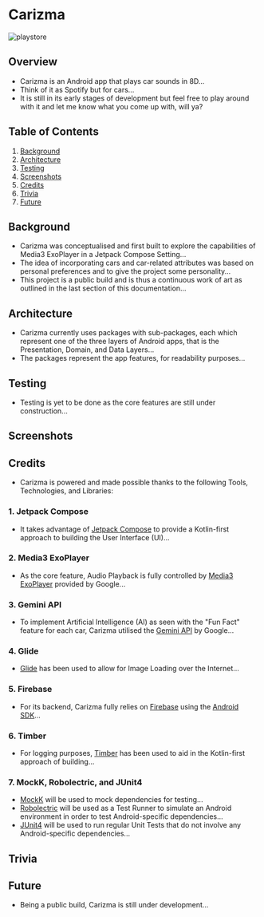 # Carizma

![playstore](https://github.com/emmanuelmuturia/Carizma/assets/55001497/9caeef5c-fc03-4dc0-99ca-fc7e074b67b8)


## Overview
- Carizma is an Android app that plays car sounds in 8D... 
- Think of it as Spotify but for cars...
- It is still in its early stages of development but feel free to play around with it and let me know what you come up with, will ya? 

## Table of Contents

1. [Background](#Background)
2. [Architecture](#Architecture)
3. [Testing](#Testing)
4. [Screenshots](#Screenshots)
5. [Credits](#Credits)
6. [Trivia](#Trivia)
7. [Future](#Future)

## Background
- Carizma was conceptualised and first built to explore the capabilities of Media3 ExoPlayer in a Jetpack Compose Setting...
- The idea of incorporating cars and car-related attributes was based on personal preferences and to give the project some personality...
- This project is a public build and is thus a continuous work of art as outlined in the last section of this documentation...

## Architecture
- Carizma currently uses packages with sub-packages, each which represent one of the three layers of Android apps, that is the Presentation, Domain, and Data Layers...
- The packages represent the app features, for readability purposes...

## Testing
- Testing is yet to be done as the core features are still under construction...

## Screenshots

## Credits
- Carizma is powered and made possible thanks to the following Tools, Technologies, and Libraries:

### 1. Jetpack Compose
- It takes advantage of [Jetpack Compose](https://developer.android.com/jetpack/compose) to provide a Kotlin-first approach to building the User Interface (UI)...

### 2. Media3 ExoPlayer
- As the core feature, Audio Playback is fully controlled by [Media3 ExoPlayer](https://developer.android.com/media/media3/exoplayer) provided by Google...

### 3. Gemini API
- To implement Artificial Intelligence (AI) as seen with the "Fun Fact" feature for each car, Carizma utilised the [Gemini API](https://ai.google.dev/) by Google...

### 4. Glide
- [Glide](https://bumptech.github.io/glide/int/compose.html) has been used to allow for Image Loading over the Internet...

### 5. Firebase
- For its backend, Carizma fully relies on [Firebase](https://firebase.google.com/) using the [Android SDK](https://firebase.google.com/docs/android/setup)...

### 6. Timber
- For logging purposes, [Timber](https://github.com/JakeWharton/timber) has been used to aid in the Kotlin-first approach of building...

### 7. MockK, Robolectric, and JUnit4
- [MockK](https://mockk.io/) will be used to mock dependencies for testing...
- [Robolectric](https://robolectric.org/) will be used as a Test Runner to simulate an Android environment in order to test Android-specific dependencies...
- [JUnit4](https://junit.org/junit4/) will be used to run regular Unit Tests that do not involve any Android-specific dependencies...

## Trivia

## Future
- Being a public build, Carizma is still under development...